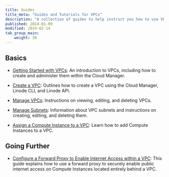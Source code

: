 ```yaml
---
title: Guides
title_meta: "Guides and Tutorials for VPCs"
description: "A collection of guides to help instruct you how to use VPCs."
published: 2024-01-09
modified: 2024-02-14
tab_group_main:
    weight: 30
---
```


## Basics

- [Getting Started with VPCs](/docs/products/networking/vpc/get-started/): An introduction to VPCs, including how to create and administer them within the Cloud Manager.

- [Create a VPC](/docs/products/networking/vpc/guides/create/): Outlines how to create a VPC using the Cloud Manager, Linode CLI, and Linode API.

- [Manage VPCs](/docs/products/networking/vpc/guides/manage-vpcs/): Instructions on viewing, editing, and deleting VPCs.

- [Manage Subnets](/docs/products/networking/vpc/guides/subnets/): Information about VPC subnets and instructions on creating, editing, and deleting them.

- [Assign a Compute Instance to a VPC](/docs/products/networking/vpc/guides/assign-services/): Learn how to add Compute Instances to a VPC.

## Going Further

- [Configure a Forward Proxy to Enable Internet Access within a VPC](/docs/products/networking/vpc/guides/forward-proxy-for-vpc/): This guide explains how to use a forward proxy to securely enable public internet access on Compute Instances located entirely behind a VPC.